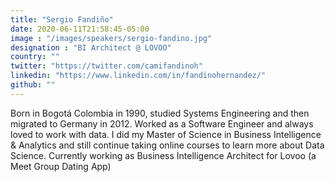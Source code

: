 ```yaml
---
title: "Sergio Fandiño"
date: 2020-06-11T21:58:45-05:00
image : "/images/speakers/sergio-fandino.jpg"
designation : "BI Architect @ LOVOO"
country: ""
twitter: "https://twitter.com/camifandinoh"
linkedin: "https://www.linkedin.com/in/fandinohernandez/"
github: ""
---
```


Born in Bogotá Colombia in 1990, studied Systems Engineering and then migrated to Germany in 2012. Worked as a Software Engineer and always loved to work with data. I did my Master of Science in Business Intelligence & Analytics and still continue taking online courses to learn more about Data Science. Currently working as Business Intelligence Architect for Lovoo (a Meet Group Dating App)